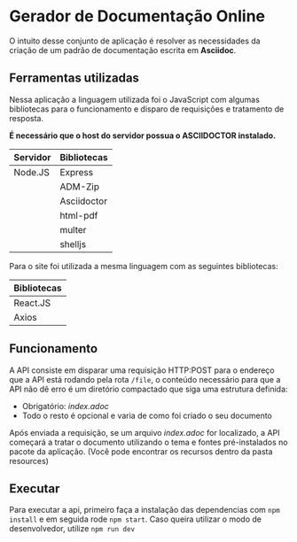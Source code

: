 # Gerador de Documentação Online

O intuito desse conjunto de aplicação é resolver as necessidades da criação de um padrão de documentação escrita em **Asciidoc**.

## Ferramentas utilizadas
Nessa aplicação a linguagem utilizada foi o JavaScript com algumas bibliotecas para o funcionamento e disparo de requisições e tratamento de resposta.

**É necessário que o host do servidor possua o ASCIIDOCTOR instalado.**

| Servidor | Bibliotecas  |
|----------|--|
| Node.JS  | Express |
|          | ADM-Zip|
|          | Asciidoctor|
|          | html-pdf|
|          | multer|
|          | shelljs|

Para o site foi utilizada a mesma linguagem com as seguintes bibliotecas:

|Bibliotecas|  
|--|
| React.JS |
|Axios|


## Funcionamento
A API consiste em disparar uma requisição HTTP:POST para o endereço que a API está rodando pela rota `/file`, o conteúdo necessário para que a API não dê erro é um diretório compactado que siga uma estrutura definida:

- Obrigatório: *index.adoc*
- Todo o resto é opcional  e varia de como foi criado o seu documento

Após enviada a requisição, se um arquivo *index.adoc* for localizado, a API começará a tratar o documento utilizando o tema e fontes pré-instalados no pacote da aplicação. (Você pode encontrar os recursos dentro da pasta resources)

## Executar

Para executar a api, primeiro faça a instalação das dependencias com ```npm install``` e em seguida rode ```npm start```. Caso queira utilizar o modo de desenvolvedor, utilize ```npm run dev```
